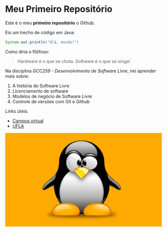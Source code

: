 # Meu Primeiro Repositório

Este é o meu **primeiro repositório** o Github.

Eis um trecho de código em Java:

```java
System.out.println("Olá, mundo!")
```

Como diria o filófoso:

> Hardware é o que se chuta. Software é o que se xinga!

Na disciplina *GCC259 - Desenvolvimento de Software Livre*, irei aprender mais sobre:

1. A história do Software Livre
2. Licenciamento de software
3. Modelos de negócio de Software Livre
4. Controle de versões com Git e Github

Links úteis:

* [Campus virtual](https://campusvirtual.ufla.br)
* [UFLA](https://ufla.br "Universidade Federal de Lavras")

![Logo do Linux](linux.jpg "Um exemplo de logo do Linux")
